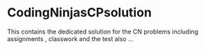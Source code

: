 # CodingNinjasCPsolution
This contains the dedicated solution for the CN problems including assignments , classwork and the test  also ...
